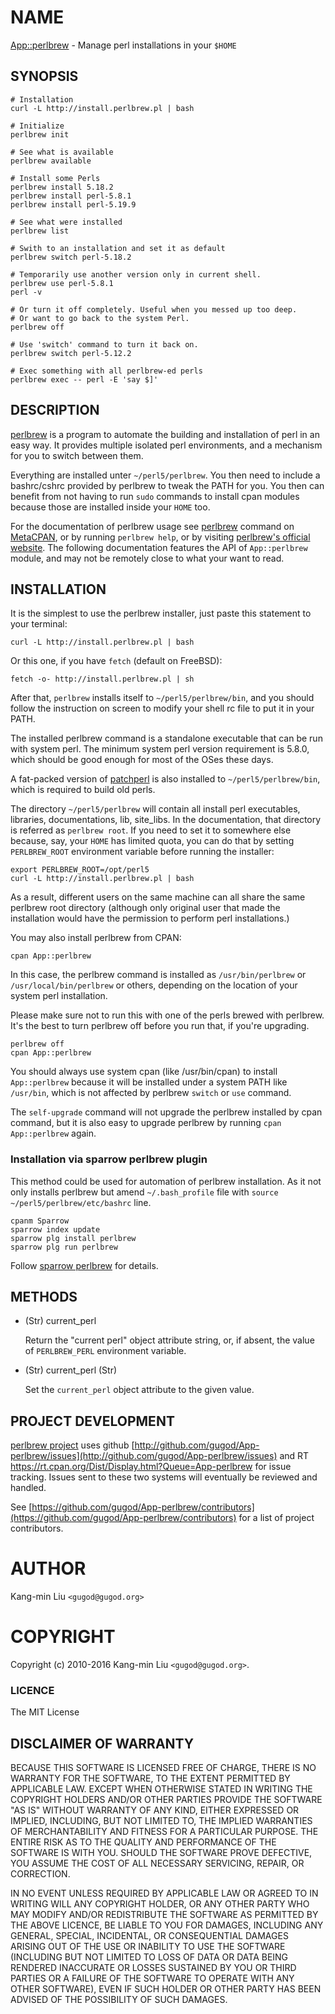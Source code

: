 # NAME

[App::perlbrew](https://metacpan.org/pod/App::perlbrew) - Manage perl installations in your `$HOME`

## SYNOPSIS

    # Installation
    curl -L http://install.perlbrew.pl | bash

    # Initialize
    perlbrew init

    # See what is available
    perlbrew available

    # Install some Perls
    perlbrew install 5.18.2
    perlbrew install perl-5.8.1
    perlbrew install perl-5.19.9

    # See what were installed
    perlbrew list

    # Swith to an installation and set it as default
    perlbrew switch perl-5.18.2

    # Temporarily use another version only in current shell.
    perlbrew use perl-5.8.1
    perl -v

    # Or turn it off completely. Useful when you messed up too deep.
    # Or want to go back to the system Perl.
    perlbrew off

    # Use 'switch' command to turn it back on.
    perlbrew switch perl-5.12.2

    # Exec something with all perlbrew-ed perls
    perlbrew exec -- perl -E 'say $]'

## DESCRIPTION

[perlbrew](https://metacpan.org/pod/perlbrew) is a program to automate the building and installation of perl in an
easy way. It provides multiple isolated perl environments, and a mechanism
for you to switch between them.

Everything are installed unter `~/perl5/perlbrew`. You then need to include a
bashrc/cshrc provided by perlbrew to tweak the PATH for you. You then can
benefit from not having to run `sudo` commands to install
cpan modules because those are installed inside your `HOME` too.

For the documentation of perlbrew usage see [perlbrew](https://metacpan.org/pod/perlbrew) command
on [MetaCPAN](https://metacpan.org/), or by running `perlbrew help`,
or by visiting [perlbrew's official website](http://perlbrew.pl/). The following documentation
features the API of `App::perlbrew` module, and may not be remotely
close to what your want to read.

## INSTALLATION

It is the simplest to use the perlbrew installer, just paste this statement to
your terminal:

    curl -L http://install.perlbrew.pl | bash

Or this one, if you have `fetch` (default on FreeBSD):

    fetch -o- http://install.perlbrew.pl | sh

After that, `perlbrew` installs itself to `~/perl5/perlbrew/bin`, and you
should follow the instruction on screen to modify your shell rc file to put it
in your PATH.

The installed perlbrew command is a standalone executable that can be run with
system perl. The minimum system perl version requirement is 5.8.0, which should
be good enough for most of the OSes these days.

A fat-packed version of [patchperl](https://metacpan.org/pod/patchperl) is also installed to
`~/perl5/perlbrew/bin`, which is required to build old perls.

The directory `~/perl5/perlbrew` will contain all install perl executables,
libraries, documentations, lib, site\_libs. In the documentation, that directory
is referred as `perlbrew root`. If you need to set it to somewhere else because,
say, your `HOME` has limited quota, you can do that by setting `PERLBREW_ROOT`
environment variable before running the installer:

    export PERLBREW_ROOT=/opt/perl5
    curl -L http://install.perlbrew.pl | bash

As a result, different users on the same machine can all share the same perlbrew
root directory (although only original user that made the installation would
have the permission to perform perl installations.)

You may also install perlbrew from CPAN:

    cpan App::perlbrew

In this case, the perlbrew command is installed as `/usr/bin/perlbrew` or
`/usr/local/bin/perlbrew` or others, depending on the location of your system
perl installation.

Please make sure not to run this with one of the perls brewed with
perlbrew. It's the best to turn perlbrew off before you run that, if you're
upgrading.

    perlbrew off
    cpan App::perlbrew

You should always use system cpan (like /usr/bin/cpan) to install
`App::perlbrew` because it will be installed under a system PATH like
`/usr/bin`, which is not affected by perlbrew `switch` or `use` command.

The `self-upgrade` command will not upgrade the perlbrew installed by cpan
command, but it is also easy to upgrade perlbrew by running `cpan App::perlbrew`
again.

### Installation via sparrow perlbrew plugin

This method could be used for automation of perlbrew installation. 
As it not only installs perlbrew but amend `~/.bash_profile` file with `source ~/perl5/perlbrew/etc/bashrc` line.

    cpanm Sparrow
    sparrow index update
    sparrow plg install perlbrew
    sparrow plg run perlbrew

Follow [sparrow perlbrew](https://sparrowhub.org/info/perlbrew) for details.

## METHODS

- (Str) current\_perl

    Return the "current perl" object attribute string, or, if absent, the value of
    `PERLBREW_PERL` environment variable.

- (Str) current\_perl (Str)

    Set the `current_perl` object attribute to the given value.

## PROJECT DEVELOPMENT

[perlbrew project](http://perlbrew.pl/) uses github
[http://github.com/gugod/App-perlbrew/issues](http://github.com/gugod/App-perlbrew/issues) and RT
<https://rt.cpan.org/Dist/Display.html?Queue=App-perlbrew> for issue
tracking. Issues sent to these two systems will eventually be reviewed
and handled.

See [https://github.com/gugod/App-perlbrew/contributors](https://github.com/gugod/App-perlbrew/contributors) for a list
of project contributors.

# AUTHOR

Kang-min Liu  `<gugod@gugod.org>`

# COPYRIGHT

Copyright (c) 2010-2016 Kang-min Liu `<gugod@gugod.org>`.

### LICENCE

The MIT License

## DISCLAIMER OF WARRANTY

BECAUSE THIS SOFTWARE IS LICENSED FREE OF CHARGE, THERE IS NO WARRANTY
FOR THE SOFTWARE, TO THE EXTENT PERMITTED BY APPLICABLE LAW. EXCEPT WHEN
OTHERWISE STATED IN WRITING THE COPYRIGHT HOLDERS AND/OR OTHER PARTIES
PROVIDE THE SOFTWARE "AS IS" WITHOUT WARRANTY OF ANY KIND, EITHER
EXPRESSED OR IMPLIED, INCLUDING, BUT NOT LIMITED TO, THE IMPLIED
WARRANTIES OF MERCHANTABILITY AND FITNESS FOR A PARTICULAR PURPOSE. THE
ENTIRE RISK AS TO THE QUALITY AND PERFORMANCE OF THE SOFTWARE IS WITH
YOU. SHOULD THE SOFTWARE PROVE DEFECTIVE, YOU ASSUME THE COST OF ALL
NECESSARY SERVICING, REPAIR, OR CORRECTION.

IN NO EVENT UNLESS REQUIRED BY APPLICABLE LAW OR AGREED TO IN WRITING
WILL ANY COPYRIGHT HOLDER, OR ANY OTHER PARTY WHO MAY MODIFY AND/OR
REDISTRIBUTE THE SOFTWARE AS PERMITTED BY THE ABOVE LICENCE, BE
LIABLE TO YOU FOR DAMAGES, INCLUDING ANY GENERAL, SPECIAL, INCIDENTAL,
OR CONSEQUENTIAL DAMAGES ARISING OUT OF THE USE OR INABILITY TO USE
THE SOFTWARE (INCLUDING BUT NOT LIMITED TO LOSS OF DATA OR DATA BEING
RENDERED INACCURATE OR LOSSES SUSTAINED BY YOU OR THIRD PARTIES OR A
FAILURE OF THE SOFTWARE TO OPERATE WITH ANY OTHER SOFTWARE), EVEN IF
SUCH HOLDER OR OTHER PARTY HAS BEEN ADVISED OF THE POSSIBILITY OF
SUCH DAMAGES.
